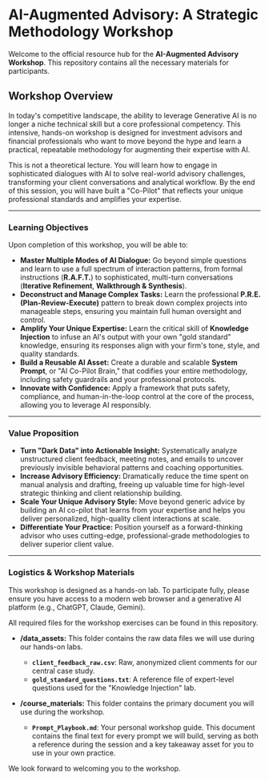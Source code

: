 # AI-Augmented Advisory: A Strategic Methodology Workshop

Welcome to the official resource hub for the **AI-Augmented Advisory Workshop**. This repository contains all the necessary materials for participants.

## Workshop Overview

In today's competitive landscape, the ability to leverage Generative AI is no longer a niche technical skill but a core professional competency. This intensive, hands-on workshop is designed for investment advisors and financial professionals who want to move beyond the hype and learn a practical, repeatable methodology for augmenting their expertise with AI.

This is not a theoretical lecture. You will learn how to engage in sophisticated dialogues with AI to solve real-world advisory challenges, transforming your client conversations and analytical workflow. By the end of this session, you will have built a "Co-Pilot" that reflects your unique professional standards and amplifies your expertise.

---

### Learning Objectives

Upon completion of this workshop, you will be able to:

*   **Master Multiple Modes of AI Dialogue:** Go beyond simple questions and learn to use a full spectrum of interaction patterns, from formal instructions (**R.A.F.T.**) to sophisticated, multi-turn conversations (**Iterative Refinement**, **Walkthrough & Synthesis**).
*   **Deconstruct and Manage Complex Tasks:** Learn the professional **P.R.E. (Plan-Review-Execute)** pattern to break down complex projects into manageable steps, ensuring you maintain full human oversight and control.
*   **Amplify Your Unique Expertise:** Learn the critical skill of **Knowledge Injection** to infuse an AI's output with your own "gold standard" knowledge, ensuring its responses align with your firm's tone, style, and quality standards.
*   **Build a Reusable AI Asset:** Create a durable and scalable **System Prompt**, or "AI Co-Pilot Brain," that codifies your entire methodology, including safety guardrails and your professional protocols.
*   **Innovate with Confidence:** Apply a framework that puts safety, compliance, and human-in-the-loop control at the core of the process, allowing you to leverage AI responsibly.

---

### Value Proposition

*   **Turn "Dark Data" into Actionable Insight:** Systematically analyze unstructured client feedback, meeting notes, and emails to uncover previously invisible behavioral patterns and coaching opportunities.
*   **Increase Advisory Efficiency:** Dramatically reduce the time spent on manual analysis and drafting, freeing up valuable time for high-level strategic thinking and client relationship building.
*   **Scale Your Unique Advisory Style:** Move beyond generic advice by building an AI co-pilot that learns from your expertise and helps you deliver personalized, high-quality client interactions at scale.
*   **Differentiate Your Practice:** Position yourself as a forward-thinking advisor who uses cutting-edge, professional-grade methodologies to deliver superior client value.

---

### Logistics & Workshop Materials

This workshop is designed as a hands-on lab. To participate fully, please ensure you have access to a modern web browser and a generative AI platform (e.g., ChatGPT, Claude, Gemini).

All required files for the workshop exercises can be found in this repository.

*   **/data_assets:** This folder contains the raw data files we will use during our hands-on labs.
    *   **`client_feedback_raw.csv`**: Raw, anonymized client comments for our central case study.
    *   **`gold_standard_questions.txt`**: A reference file of expert-level questions used for the "Knowledge Injection" lab.

*   **/course_materials:** This folder contains the primary document you will use during the workshop.
    *   **`Prompt_Playbook.md`**: Your personal workshop guide. This document contains the final text for every prompt we will build, serving as both a reference during the session and a key takeaway asset for you to use in your own practice.

We look forward to welcoming you to the workshop.
